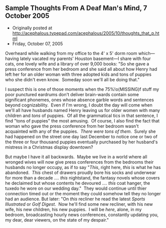 ## Sample Thoughts From A Deaf Man's Mind, 7 October 2005

 * Originally posted at http://acephalous.typepad.com/acephalous/2005/10/thoughts_that_p.html
 * Friday, October 07, 2005



Overheard while walking from my office to the 4' x 5' dorm room which—having lately vacated my parents' Houston basement—I share with four cats, one lovely wife and a library of over 9,000 books:
"So she gave a press conference from her bedroom and she said all about how Henry had left her for an older woman with three adopted kids and tons of puppies who she didn't even know.  Someday soon we'll all be doing that."

I suspect this is one of those moments when the 75%!o(MISSING)f stuff my poor punctured eardrums don't deliver brain-wards contain some significant phonemes, ones whose absence garble words and sentences beyond cognizability.  Even if I'm wrong, I doubt the day will come when we'll all have husbands named Henry leaving us for older women with many children and _tons_ of puppies.  Of all the grammatical tics in that sentence, I find "tons of puppies" the most amusing.  Of course, I also find the fact that woman who gave the press conference from her bedroom wasn't acquainted with any of the puppies.  _There were tons of them_.  Surely she had happened on the street one day last December to notice one or two of the three or four thousand puppies eventually purchased by her husband's mistress in a Christmas display downtown?

But maybe I have it all backwards.  Maybe we live in a world where all wronged wives will now give press conferences from the bedrooms their husbands no longer occupy, as if to say "_This_, right here, _this_ is what he has abandoned.  _This_ chest of drawers proudly bore his socks and underwear for more than a decade .... _this_ nightstand, the fantasy novels whose covers he declaimed but whose contents he devoured .... _this_ coat hanger, the tuxedo he wore on our wedding day."  They would continue until thier connection timed out or the moment they could somehow tell they no longer had an audience. But later: "On _this_ recliner he read the latest _Sports Illustrated_ or _Golf Digest_.  Now he'll find some new recliner, with his new wife, his new children, his new puppies.  I will be _here_, alone, in my bedroom, broadcasting hourly news conferences, constantly updating you, my dear, dear viewers, on the state of my despair."  

		
